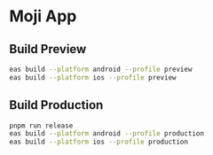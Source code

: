 # Moji App

## Build Preview

```bash
eas build --platform android --profile preview
eas build --platform ios --profile preview
```

## Build Production

```bash
pnpm run release
eas build --platform android --profile production
eas build --platform ios --profile production
```
